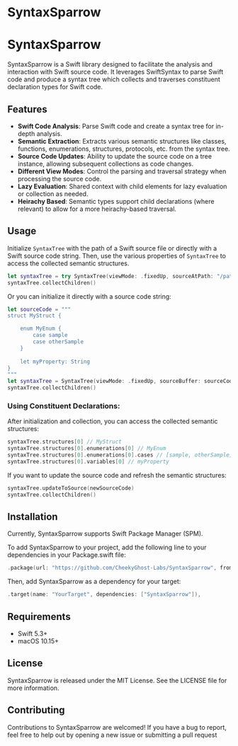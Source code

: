 # SyntaxSparrow


# SyntaxSparrow

SyntaxSparrow is a Swift library designed to facilitate the analysis and interaction with Swift source code. It leverages SwiftSyntax to parse Swift code and produce a syntax tree which collects and traverses constituent declaration types for Swift code.

## Features

- **Swift Code Analysis**: Parse Swift code and create a syntax tree for in-depth analysis.
- **Semantic Extraction**: Extracts various semantic structures like classes, functions, enumerations, structures, protocols, etc. from the syntax tree.
- **Source Code Updates**: Ability to update the source code on a tree instance, allowing subsequent collections as code changes.
- **Different View Modes**: Control the parsing and traversal strategy when processing the source code.
- **Lazy Evaluation**: Shared context with child elements for lazy evaluation or collection as needed.
- **Heirachy Based**: Semantic types support child declarations (where relevant) to allow for a more heirachy-based traversal.

## Usage

Initialize `SyntaxTree` with the path of a Swift source file or directly with a Swift source code string. Then, use the various properties of `SyntaxTree` to access the collected semantic structures. 

```swift
let syntaxTree = try SyntaxTree(viewMode: .fixedUp, sourceAtPath: "/path/to/your/swift/file")
syntaxTree.collectChildren()
```

Or you can initialize it directly with a source code string:

```swift
let sourceCode = """
struct MyStruct {

    enum MyEnum {    
        case sample
        case otherSample
    }
    
    let myProperty: String
}
"""
let syntaxTree = SyntaxTree(viewMode: .fixedUp, sourceBuffer: sourceCode)
syntaxTree.collectChildren()
```

### Using Constituent Declarations:

After initialization and collection, you can access the collected semantic structures:

```swift
syntaxTree.structures[0] // MyStruct
syntaxTree.structures[0].enumerations[0] // MyEnum
syntaxTree.structures[0].enumerations[0].cases // [sample, otherSample]
syntaxTree.structures[0].variables[0] // myProperty
```

If you want to update the source code and refresh the semantic structures:

```swift
syntaxTree.updateToSource(newSourceCode)
syntaxTree.collectChildren()
```

## Installation

Currently, SyntaxSparrow supports Swift Package Manager (SPM).

To add SyntaxSparrow to your project, add the following line to your dependencies in your Package.swift file:

```swift
.package(url: "https://github.com/CheekyGhost-Labs/SyntaxSparrow", from: "1.0.0")
```

Then, add SyntaxSparrow as a dependency for your target:

```swift
.target(name: "YourTarget", dependencies: ["SyntaxSparrow"]),
```

## Requirements

- Swift 5.3+
- macOS 10.15+

## License

SyntaxSparrow is released under the MIT License. See the LICENSE file for more information.

## Contributing

Contributions to SyntaxSparrow are welcomed! If you have a bug to report, feel free to help out by opening a new issue or submitting a pull request